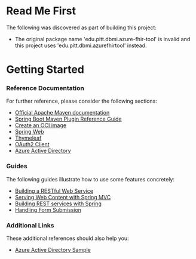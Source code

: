 # Read Me First
The following was discovered as part of building this project:

* The original package name 'edu.pitt.dbmi.azure-fhir-tool' is invalid and this project uses 'edu.pitt.dbmi.azurefhirtool' instead.

# Getting Started

### Reference Documentation
For further reference, please consider the following sections:

* [Official Apache Maven documentation](https://maven.apache.org/guides/index.html)
* [Spring Boot Maven Plugin Reference Guide](https://docs.spring.io/spring-boot/docs/2.7.0/maven-plugin/reference/html/)
* [Create an OCI image](https://docs.spring.io/spring-boot/docs/2.7.0/maven-plugin/reference/html/#build-image)
* [Spring Web](https://docs.spring.io/spring-boot/docs/2.7.0/reference/htmlsingle/#web)
* [Thymeleaf](https://docs.spring.io/spring-boot/docs/2.7.0/reference/htmlsingle/#web.servlet.spring-mvc.template-engines)
* [OAuth2 Client](https://docs.spring.io/spring-boot/docs/2.7.0/reference/htmlsingle/#web.security.oauth2.client)
* [Azure Active Directory](https://microsoft.github.io/spring-cloud-azure/current/reference/html/index.html#authentication)

### Guides
The following guides illustrate how to use some features concretely:

* [Building a RESTful Web Service](https://spring.io/guides/gs/rest-service/)
* [Serving Web Content with Spring MVC](https://spring.io/guides/gs/serving-web-content/)
* [Building REST services with Spring](https://spring.io/guides/tutorials/bookmarks/)
* [Handling Form Submission](https://spring.io/guides/gs/handling-form-submission/)

### Additional Links
These additional references should also help you:

* [Azure Active Directory Sample](https://aka.ms/spring/samples/latest/aad)

